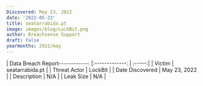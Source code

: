 ```yaml
---
Discovered: May 23, 2022
date: '2022-05-23'
title: seatarrabida.pt
image: images/blog/LockBit.png
author: Breachsense Support
draft: false
yearmonths: 2022/may
---
```


| Data Breach Report------------:   |:-------------:    | :-----:|
| Victim    | seatarrabida.pt      | 
| Threat Actor    | LockBit      | 
| Date Discovered    | May 23, 2022      | 
| Description    | N/A      | 
| Leak Size    | N/A      | 

